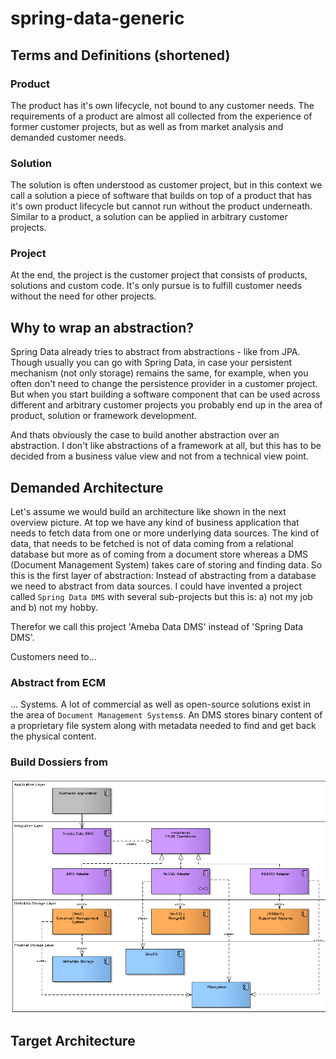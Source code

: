 # spring-data-generic

## Terms and Definitions (shortened)

### Product

The product has it's own lifecycle, not bound to any customer needs. The requirements of a product are almost all collected
from the experience of former customer projects, but as well as from market analysis and demanded customer needs.

### Solution

The solution is often understood as customer project, but in this context we call a solution a piece of software that
builds on top of a product that has it's own product lifecycle but cannot run without the product underneath. Similar to
a product, a solution can be applied in arbitrary customer projects.

### Project

At the end, the project is the customer project that consists of products, solutions and custom code. It's only pursue is
to fulfill customer needs without the need for other projects.

## Why to wrap an abstraction?

Spring Data already tries to abstract from abstractions - like from JPA. Though usually you can go with Spring Data,
in case your persistent mechanism (not only storage) remains the same, for example, when you often don't need to change
the persistence provider in a customer project. But when you start building a software component that can be used across
different and arbitrary customer projects you probably end up in the area of product, solution or framework development.

And thats obviously the case to build another abstraction over an abstraction. I don't like abstractions of a framework
at all, but this has to be decided from a business value view and not from a technical view point.


## Demanded Architecture

Let's assume we would build an architecture like shown in the next overview picture. At top we have any kind of
business application that needs to fetch data from one or more underlying data sources. The kind of data, that needs to
be fetched is not of data coming from a relational database but more as of coming from a document store whereas
a DMS (Document Management System) takes care of storing and finding data. So this is the first layer of abstraction:
Instead of abstracting from a database we need to abstract from data sources. I could have invented a project called
`Spring Data DMS` with several sub-projects but this is: a) not my job and b) not my hobby.

Therefor we call this project 'Ameba Data DMS' instead of 'Spring Data DMS'.

Customers need to...

### Abstract from ECM

... Systems. A lot of commercial as well as open-source solutions exist in the area of `Document Management Systems`s.
An DMS stores binary content of a proprietary file system along with metadata needed to find and get back the physical
 content.

### Build Dossiers from

![Overview]



## Target Architecture


[Overview]: site/img/overview.png
